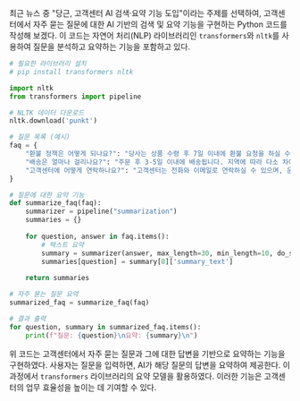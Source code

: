 최근 뉴스 중 "당근, 고객센터 AI 검색·요약 기능 도입"이라는 주제를 선택하여, 고객센터에서 자주 묻는 질문에 대한 AI 기반의 검색 및 요약 기능을 구현하는 Python 코드를 작성해 보겠다. 이 코드는 자연어 처리(NLP) 라이브러리인 `transformers`와 `nltk`를 사용하여 질문을 분석하고 요약하는 기능을 포함하고 있다.

```python
# 필요한 라이브러리 설치
# pip install transformers nltk

import nltk
from transformers import pipeline

# NLTK 데이터 다운로드
nltk.download('punkt')

# 질문 목록 (예시)
faq = {
    "환불 정책은 어떻게 되나요?": "당사는 상품 수령 후 7일 이내에 환불 요청을 하실 수 있습니다. 단, 상품이 훼손되지 않아야 합니다.",
    "배송은 얼마나 걸리나요?": "주문 후 3-5일 이내에 배송됩니다. 지역에 따라 다소 차이가 있을 수 있습니다.",
    "고객센터에 어떻게 연락하나요?": "고객센터는 전화와 이메일로 연락하실 수 있으며, 운영 시간은 평일 오전 9시부터 오후 6시까지입니다."
}

# 질문에 대한 요약 기능
def summarize_faq(faq):
    summarizer = pipeline("summarization")
    summaries = {}
    
    for question, answer in faq.items():
        # 텍스트 요약
        summary = summarizer(answer, max_length=30, min_length=10, do_sample=False)
        summaries[question] = summary[0]['summary_text']
    
    return summaries

# 자주 묻는 질문 요약
summarized_faq = summarize_faq(faq)

# 결과 출력
for question, summary in summarized_faq.items():
    print(f"질문: {question}\n요약: {summary}\n")
```

위 코드는 고객센터에서 자주 묻는 질문과 그에 대한 답변을 기반으로 요약하는 기능을 구현하였다. 사용자는 질문을 입력하면, AI가 해당 질문의 답변을 요약하여 제공한다. 이 과정에서 `transformers` 라이브러리의 요약 모델을 활용하였다. 이러한 기능은 고객센터의 업무 효율성을 높이는 데 기여할 수 있다.